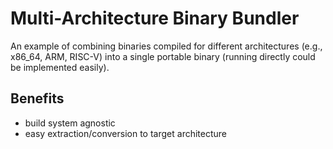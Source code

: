 # Multi-Architecture Binary Bundler

An example of combining binaries compiled for different architectures (e.g., x86_64, ARM, RISC-V) into a single portable binary (running directly could be implemented easily).

## Benefits
- build system agnostic
- easy extraction/conversion to target architecture